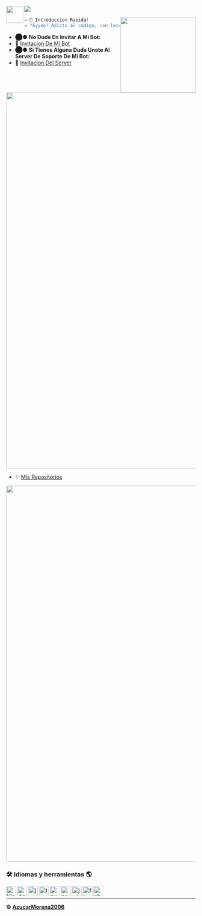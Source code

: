 <img align="left" width="45px" src="https://cdn.discordapp.com/attachments/789607447252828211/821846981227315270/a.gif"/><img src="https://cdn.discordapp.com/attachments/789607447252828211/821828392948727848/name2-removebg-preview.png"/>

<img align="right" width="200px" src="https://cdn.discordapp.com/attachments/789607447252828211/821845774043185192/vailecito.gif">


```cs
⇒ 📎 Introduccion Rapida!
⇒ "Eyyoo! Adicto al código, con lecciones de vida! :)"
```

- ⬤● **No Dude En Invitar A Mi Bot:**
- 📣 [Invitacion De Mi Bot](https://discord.com/oauth2/authorize?client_id=803041063862009876&scope=bot&permissions=2147483639)
- ⬤● **Si Tienes Alguna Duda Unete Al Server De Soporte De Mi Bot:**
- 🔧 [Invitacion Del Server](https://discord.gg/2qB7bhsQ9M)
<img width="1000px" src="https://cdn.discordapp.com/attachments/757469877358297199/760358338809561118/linea-divisoria-imagen-animada-0133.gif"/>

- ✨ [Mis Repositorios](https://github.com/AzucarMorena2006?tab=repositories)

<img  width="1000px" src="https://cdn.discordapp.com/attachments/717821702180044862/729449197153157160/BARRA.gif"/>

### 🛠 __Idiomas y herramientas__ 🌎

<img align="left" alt="Visual Studio Code" width="26px" src="https://i.imgur.com/LwSdAlE.png" />
<img align="left" alt="discord.js" width="26px" src="https://i.imgur.com/SI1DZf3.png" />
<img align="left" alt="js" width="26px" src="https://i.imgur.com/3u1wzwE.png" />
<img align="left" alt="ts" width="26px" src="https://i.imgur.com/vSgFULR.png" />
<img align="left" alt="py" width="26px" src="https://i.imgur.com/4pIzF9V.png" />
<img align="left" alt="node.js" width="26px" src="https://i.imgur.com/tYLFZBh.png" /> 
<img align="left" alt="jsdom" width="26px" src="https://imgur.com/znELr8P.png" /> 
<img align="left" alt="firebase" width="26px" src="https://i.imgur.com/1RVXvxS.png" /> 
<img align="left" alt="photoshop" width="26px" src="https://i.imgur.com/OC1RcS5.jpg" /> <br />

<!-- ### Jobs
Currently coding discord bots for payments. Send me a message on discord to discuss.<br>
(Reputation) -> [epicnpc.com](https://www.epicnpc.com/members/reconlx.1167846/)<br /> -->

---

**© [AzucarMorena2006](https://github.com/AzucarMorena2006)**
